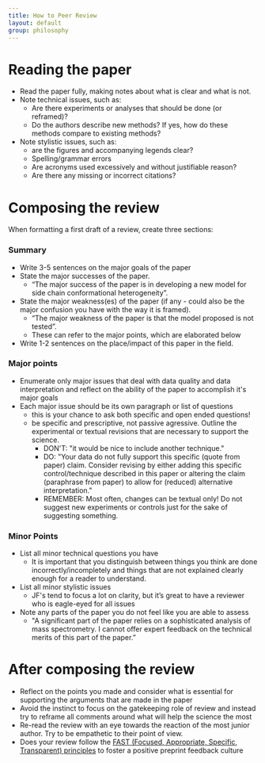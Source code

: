 ```yaml
---
title: How to Peer Review
layout: default
group: philosophy
---
```


# Reading the paper

- Read the paper fully, making notes about what is clear and what is not.
- Note technical issues, such as:
  - Are there experiments or analyses that should be done (or reframed)?
  - Do the authors describe new methods? If yes, how do these methods compare to existing methods?
- Note stylistic issues, such as:
  - are the figures and accompanying legends clear?
  - Spelling/grammar errors
  - Are acronyms used excessively and without justifiable reason?
  - Are there any missing or incorrect citations?

# Composing the review

When formatting a first draft of a review, create three sections:

### Summary

- Write 3-5 sentences on the major goals of the paper
- State the major successes of the paper.
  - “The major success of the paper is in developing a new model for side chain conformational heterogeneity”.
- State the major weakness(es) of the paper (if any - could also be the major confusion you have with the way it is framed).
  - “The major weakness of the paper is that the model proposed is not tested”.
  - These can refer to the major points, which are elaborated below
- Write 1-2 sentences on the place/impact of this paper in the field.

### Major points

- Enumerate only major issues that deal with data quality and data interpretation and reflect on the ability of the paper to accomplish it's major goals
- Each major issue should be its own paragraph or list of questions
  - this is your chance to ask both specific and open ended questions!
  - be specific and prescriptive, not passive agressive. Outline the experimental or textual revisions that are necessary to support the science.
    - DON'T: "it would be nice to include another technique."
    - DO: "Your data do not fully support this specific (quote from paper) claim. Consider revising by either adding this specific control/technique described in this paper or altering the claim (paraphrase from paper) to allow for (reduced) alternative interpretation."
    - REMEMBER: Most often, changes can be textual only! Do not suggest new experiments or controls just for the sake of suggesting something.

### Minor Points

- List all minor technical questions you have
  - It is important that you distinguish between things you think are done incorrectly/incompletely and things that are not explained clearly enough for a reader to understand.
- List all minor stylistic issues
  - JF's tend to focus a lot on clarity, but it’s great to have a reviewer who is eagle-eyed for all issues
- Note any parts of the paper you do not feel like you are able to assess
  - "A significant part of the paper relies on a sophisticated analysis of mass spectrometry. I cannot offer expert feedback on the technical merits of this part of the paper.”

# After composing the review

- Reflect on the points you made and consider what is essential for supporting the arguments that are made in the paper
- Avoid the instinct to focus on the gatekeeping role of review and instead try to reframe all comments around what will help the science the most
- Re-read the review with an eye towards the reaction of the most junior author. Try to be empathetic to their point of view.
- Does your review follow the [FAST (Focused, Appropriate, Specific, Transparent) principles](https://asapbio.org/fast-principles) to foster a positive preprint feedback culture
